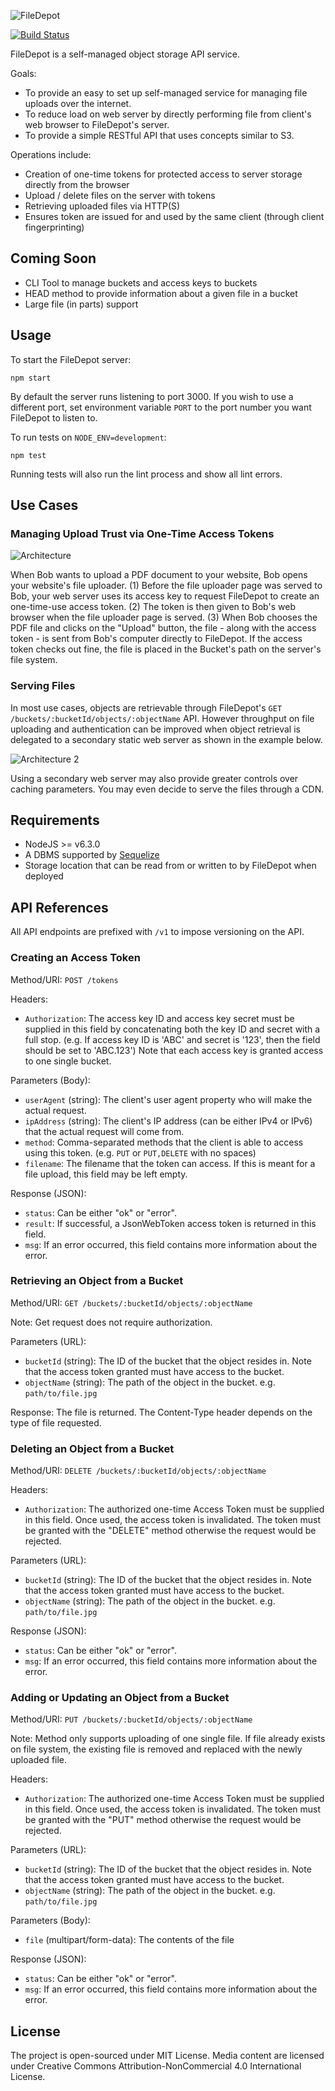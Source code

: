 ![FileDepot](http://i.imgur.com/lYOpp7J.png)

[![Build Status](https://travis-ci.org/mauris/filedepot.svg?branch=master)](https://travis-ci.org/mauris/filedepot)

FileDepot is a self-managed object storage API service.

Goals:

  - To provide an easy to set up self-managed service for managing file uploads over the internet.
  - To reduce load on web server by directly performing file from client's web browser to FileDepot's server.
  - To provide a simple RESTful API that uses concepts similar to S3.

Operations include:

  - Creation of one-time tokens for protected access to server storage directly from the browser
  - Upload / delete files on the server with tokens
  - Retrieving uploaded files via HTTP(S)
  - Ensures token are issued for and used by the same client (through client fingerprinting)

## Coming Soon

- CLI Tool to manage buckets and access keys to buckets
- HEAD method to provide information about a given file in a bucket
- Large file (in parts) support

## Usage

To start the FileDepot server:

    npm start

By default the server runs listening to port 3000. If you wish to use a different port, set environment variable `PORT` to the port number you want FileDepot to listen to.

To run tests on `NODE_ENV=development`:

    npm test

Running tests will also run the lint process and show all lint errors.

## Use Cases

### Managing Upload Trust via One-Time Access Tokens

![Architecture](http://i.imgur.com/lFbbBOp.gif)

When Bob wants to upload a PDF document to your website, Bob opens your website's file uploader. (1) Before the file uploader page was served to Bob,
your web server uses its access key to request FileDepot to create an one-time-use access token. (2) The token is then given to Bob's web browser
when the file uploader page is served. (3) When Bob chooses the PDF file and clicks on the "Upload" button, the file - along with the access token - is sent from
Bob's computer directly to FileDepot. If the access token checks out fine, the file is placed in the Bucket's path on the server's file system.

### Serving Files

In most use cases, objects are retrievable through FileDepot's `GET /buckets/:bucketId/objects/:objectName` API. However throughput on file uploading and authentication can be improved when object retrieval is delegated to a secondary static web server as shown in the example below.

![Architecture 2](http://i.imgur.com/ijEA8dy.gif)

Using a secondary web server may also provide greater controls over caching parameters. You may even decide to serve the files through a CDN.

## Requirements

- NodeJS >= v6.3.0
- A DBMS supported by [Sequelize](http://docs.sequelizejs.com/)
- Storage location that can be read from or written to by FileDepot when deployed

## API References

All API endpoints are prefixed with `/v1` to impose versioning on the API.

### Creating an Access Token

Method/URI: `POST /tokens`

Headers:

- `Authorization`: The access key ID and access key secret must be supplied in this field by concatenating both the key ID and secret with a full stop. (e.g. If access key ID is 'ABC' and secret is '123', then the field should be set to 'ABC.123') Note that each access key is granted access to one single bucket.

Parameters (Body):

- `userAgent` (string): The client's user agent property who will make the actual request.
- `ipAddress` (string): The client's IP address (can be either IPv4 or IPv6) that the actual request will come from.
- `method`: Comma-separated methods that the client is able to access using this token. (e.g. `PUT` or `PUT,DELETE` with no spaces)
- `filename`: The filename that the token can access. If this is meant for a file upload, this field may be left empty.

Response (JSON):

- `status`: Can be either "ok" or "error".
- `result`: If successful, a JsonWebToken access token is returned in this field.
- `msg`: If an error occurred, this field contains more information about the error.

### Retrieving an Object from a Bucket

Method/URI: `GET /buckets/:bucketId/objects/:objectName`

Note: Get request does not require authorization.

Parameters (URL):

- `bucketId` (string): The ID of the bucket that the object resides in. Note that the access token granted must have access to the bucket.
- `objectName` (string): The path of the object in the bucket. e.g. `path/to/file.jpg`

Response: The file is returned. The Content-Type header depends on the type of file requested.

### Deleting an Object from a Bucket

Method/URI: `DELETE /buckets/:bucketId/objects/:objectName`

Headers:

- `Authorization`: The authorized one-time Access Token must be supplied in this field. Once used, the access token is invalidated. The token must be granted with the "DELETE" method otherwise the request would be rejected.

Parameters (URL):

- `bucketId` (string): The ID of the bucket that the object resides in. Note that the access token granted must have access to the bucket.
- `objectName` (string): The path of the object in the bucket. e.g. `path/to/file.jpg`

Response (JSON):

- `status`: Can be either "ok" or "error".
- `msg`: If an error occurred, this field contains more information about the error.

### Adding or Updating an Object from a Bucket

Method/URI: `PUT /buckets/:bucketId/objects/:objectName`

Note: Method only supports uploading of one single file. If file already exists on file system, the existing file is removed and replaced with the newly uploaded file.

Headers:

- `Authorization`: The authorized one-time Access Token must be supplied in this field. Once used, the access token is invalidated. The token must be granted with the "PUT" method otherwise the request would be rejected.

Parameters (URL):

- `bucketId` (string): The ID of the bucket that the object resides in. Note that the access token granted must have access to the bucket.
- `objectName` (string): The path of the object in the bucket. e.g. `path/to/file.jpg`

Parameters (Body):

- `file` (multipart/form-data): The contents of the file

Response (JSON):

- `status`: Can be either "ok" or "error".
- `msg`: If an error occurred, this field contains more information about the error.

## License

The project is open-sourced under MIT License. Media content are licensed under Creative Commons Attribution-NonCommercial 4.0 International License.
